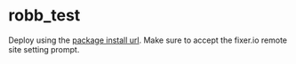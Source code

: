 # robb_test
Deploy using the [package install url](https://login.salesforce.com/packaging/installPackage.apexp?p0=04t1n000001pGuxAAE). Make sure to accept the fixer.io remote site setting prompt.
